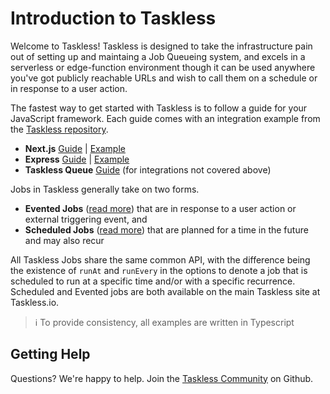 # Introduction to Taskless

Welcome to Taskless! Taskless is designed to take the infrastructure pain out of setting up and maintaing a Job Queueing system, and excels in a serverless or edge-function environment though it can be used anywhere you've got publicly reachable URLs and wish to call them on a schedule or in response to a user action.

The fastest way to get started with Taskless is to follow a guide for your JavaScript framework. Each guide comes with an integration example from the [Taskless repository](https://github.com/taskless/taskless/tree/main/examples).

- **Next.js** [Guide](./get-started/nextjs.md) | [Example](https://github.com/taskless/taskless/tree/main/examples/next)
- **Express** [Guide](./get-started/express.md) | [Example](https://github.com/taskless/taskless/tree/main/examples/express)
- **Taskless Queue** [Guide](./get-started/raw-queue.md) (for integrations not covered above)

Jobs in Taskless generally take on two forms.

- **Evented Jobs** ([read more](./concepts/jobs.md#eventedjobs)) that are in response to a user action or external triggering event, and
- **Scheduled Jobs** ([read more](./concepts/jobs.md#scheduledjobs)) that are planned for a time in the future and may also recur

All Taskless Jobs share the same common API, with the difference being the existence of `runAt` and `runEvery` in the options to denote a job that is scheduled to run at a specific time and/or with a specific recurrence. Scheduled and Evented jobs are both available on the main Taskless site at Taskless.io.

> :information_source: To provide consistency, all examples are written in Typescript

## Getting Help

Questions? We're happy to help. Join the [Taskless Community](https://github.com/taskless/taskless/discussions/categories/q-a) on Github.

